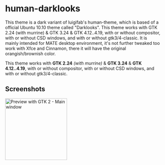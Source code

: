 # human-darklooks

This theme is a dark variant of luigifab's human-theme, which is based of a official Ubuntu 10.10 theme called "Darklooks". This theme works with GTK 2.24 (with murrine) & GTK 3.24 & GTK 4.12..4.19, with or without compositor, with or without CSD windows, and with or without gtk3/4-classic. It is mainly intended for MATE desktop environment, it's not further tweaked too work with Xfce and Cinnamon, there it will have the original orangish/brownish color.

This theme works with **GTK 2.24** *(with murrine)* & **GTK 3.24** & **GTK 4.12..4.19**, with or without compositor, with or without CSD windows, and with or without gtk3/4-classic.

## Screenshots

[<img alt="Preview with GTK 2 - Main window" src="images/thumbs/gtk2.png?raw=true" width="200" />](screenshots/screenshots/1.png?raw=true)
